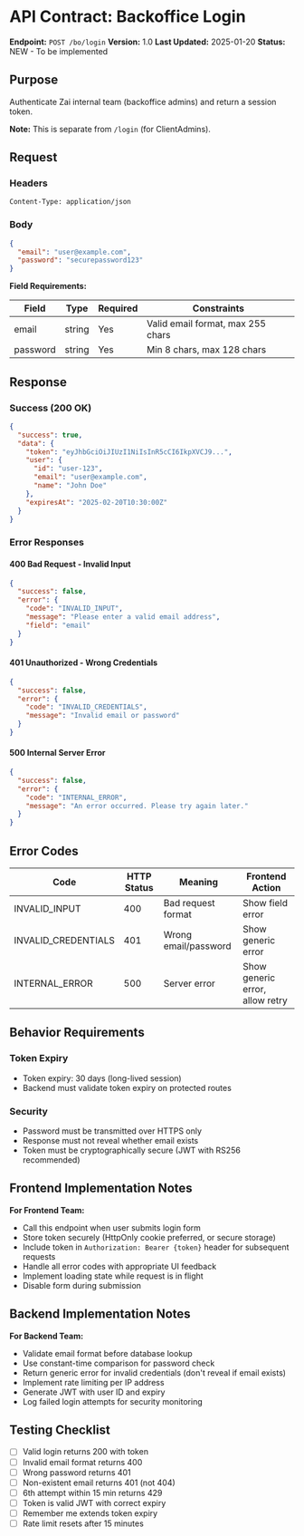 # API Contract: Backoffice Login

**Endpoint:** `POST /bo/login`
**Version:** 1.0
**Last Updated:** 2025-01-20
**Status:** NEW - To be implemented

## Purpose

Authenticate Zai internal team (backoffice admins) and return a session token.

**Note:** This is separate from `/login` (for ClientAdmins).

## Request

### Headers

```
Content-Type: application/json
```

### Body

```json
{
  "email": "user@example.com",
  "password": "securepassword123"
}
```

**Field Requirements:**

| Field | Type | Required | Constraints |
|-------|------|----------|-------------|
| email | string | Yes | Valid email format, max 255 chars |
| password | string | Yes | Min 8 chars, max 128 chars |

## Response

### Success (200 OK)

```json
{
  "success": true,
  "data": {
    "token": "eyJhbGciOiJIUzI1NiIsInR5cCI6IkpXVCJ9...",
    "user": {
      "id": "user-123",
      "email": "user@example.com",
      "name": "John Doe"
    },
    "expiresAt": "2025-02-20T10:30:00Z"
  }
}
```

### Error Responses

#### 400 Bad Request - Invalid Input

```json
{
  "success": false,
  "error": {
    "code": "INVALID_INPUT",
    "message": "Please enter a valid email address",
    "field": "email"
  }
}
```

#### 401 Unauthorized - Wrong Credentials

```json
{
  "success": false,
  "error": {
    "code": "INVALID_CREDENTIALS",
    "message": "Invalid email or password"
  }
}
```

#### 500 Internal Server Error

```json
{
  "success": false,
  "error": {
    "code": "INTERNAL_ERROR",
    "message": "An error occurred. Please try again later."
  }
}
```

## Error Codes

| Code | HTTP Status | Meaning | Frontend Action |
|------|-------------|---------|-----------------|
| INVALID_INPUT | 400 | Bad request format | Show field error |
| INVALID_CREDENTIALS | 401 | Wrong email/password | Show generic error |
| INTERNAL_ERROR | 500 | Server error | Show generic error, allow retry |

## Behavior Requirements

### Token Expiry

- Token expiry: 30 days (long-lived session)
- Backend must validate token expiry on protected routes

### Security

- Password must be transmitted over HTTPS only
- Response must not reveal whether email exists
- Token must be cryptographically secure (JWT with RS256 recommended)

## Frontend Implementation Notes

**For Frontend Team:**
- Call this endpoint when user submits login form
- Store token securely (HttpOnly cookie preferred, or secure storage)
- Include token in `Authorization: Bearer {token}` header for subsequent requests
- Handle all error codes with appropriate UI feedback
- Implement loading state while request is in flight
- Disable form during submission

## Backend Implementation Notes

**For Backend Team:**
- Validate email format before database lookup
- Use constant-time comparison for password check
- Return generic error for invalid credentials (don't reveal if email exists)
- Implement rate limiting per IP address
- Generate JWT with user ID and expiry
- Log failed login attempts for security monitoring

## Testing Checklist

- [ ] Valid login returns 200 with token
- [ ] Invalid email format returns 400
- [ ] Wrong password returns 401
- [ ] Non-existent email returns 401 (not 404)
- [ ] 6th attempt within 15 min returns 429
- [ ] Token is valid JWT with correct expiry
- [ ] Remember me extends token expiry
- [ ] Rate limit resets after 15 minutes
